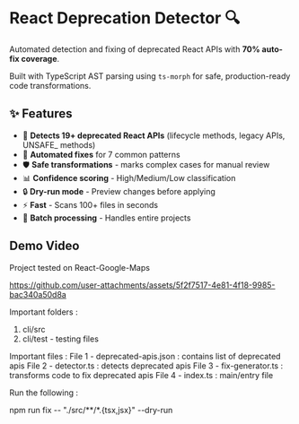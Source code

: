 # React Deprecation Detector 🔍

Automated detection and fixing of deprecated React APIs with **70% auto-fix coverage**.

Built with TypeScript AST parsing using `ts-morph` for safe, production-ready code transformations.

## ✨ Features

- 🎯 **Detects 19+ deprecated React APIs** (lifecycle methods, legacy APIs, UNSAFE_ methods)
- 🔧 **Automated fixes** for 7 common patterns
- 🛡️ **Safe transformations** - marks complex cases for manual review
- 📊 **Confidence scoring** - High/Medium/Low classification
- 🔒 **Dry-run mode** - Preview changes before applying
- ⚡ **Fast** - Scans 100+ files in seconds
- 📁 **Batch processing** - Handles entire projects

## Demo Video 
Project tested on React-Google-Maps

https://github.com/user-attachments/assets/5f2f7517-4e81-4f18-9985-bac340a50d8a


Important folders : 
1. cli/src
2. cli/test - testing files 

Important files : 
File 1 - deprecated-apis.json : contains list of deprecated apis
File 2 - detector.ts : detects deprecated apis
File 3 - fix-generator.ts : transforms code to fix deprecated apis
File 4 - index.ts : main/entry file

Run the following : 

npm run fix -- "./src/**/*.{tsx,jsx}" --dry-run



